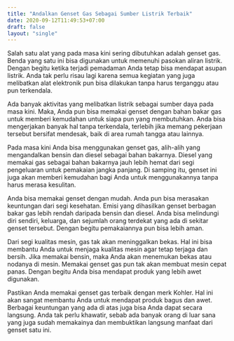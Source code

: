 ```yaml
---
title: "Andalkan Genset Gas Sebagai Sumber Listrik Terbaik"
date: 2020-09-12T11:49:53+07:00
draft: false
layout: "single"
---
```



Salah satu alat yang pada masa kini sering dibutuhkan adalah genset gas. Benda yang satu ini bisa digunakan untuk memenuhi pasokan aliran listrik. Dengan begitu ketika terjadi pemadaman Anda tetap bisa mendapat asupan listrik. Anda tak perlu risau lagi karena semua kegiatan yang juga melibatkan alat elektronik pun bisa dilakukan tanpa harus terganggu atau pun terkendala.

Ada banyak aktivitas yang melibatkan listrik sebagai sumber daya pada masa kini. Maka, Anda pun bisa memakai genset dengan bahan bakar gas untuk memberi kemudahan untuk siapa pun yang membutuhkan. Anda bisa mengerjakan banyak hal tanpa terkendala, terlebih jika memang pekerjaan tersebut bersifat mendesak, baik di area rumah tangga atau lainnya.

Pada masa kini Anda bisa menggunakan genset gas, alih-alih yang mengandalkan bensin dan diesel sebagai bahan bakarnya. Diesel yang memakai gas sebagai bahan bakarnya jauh lebih hemat dari segi pengeluaran untuk pemakaian jangka panjang. Di samping itu, genset ini juga akan memberi kemudahan bagi Anda untuk menggunakannya tanpa harus merasa kesulitan.

Anda bisa memakai genset dengan mudah. Anda pun bisa merasakan keuntungan dari segi kesehatan. Emisi yang dihasilkan genset berbagan bakar gas lebih rendah daripada bensin dan diesel. Anda bisa melindungi diri sendiri, keluarga, dan sejumlah orang terdekat yang ada di sekitar genset tersebut. Dengan begitu pemakaiannya pun bisa lebih aman.

Dari segi kualitas mesin, gas tak akan meninggalkan bekas. Hal ini bisa membantu Anda untuk menjaga kualitas mesin agar tetap terjaga dan bersih. Jika memakai bensin, maka Anda akan menemukan bekas atau nodanya di mesin. Memakai genset gas pun tak akan membuat mesin cepat panas. Dengan begitu Anda bisa mendapat produk yang lebih awet digunakan.

Pastikan Anda memakai genset gas terbaik dengan merk Kohler. Hal ini akan sangat membantu Anda untuk mendapat produk bagus dan awet. Berbagai keuntungan yang ada di atas juga bisa Anda dapat secara langsung. Anda tak perlu khawatir, sebab ada banyak orang di luar sana yang juga sudah memakainya dan membuktikan langsung manfaat dari genset satu ini.